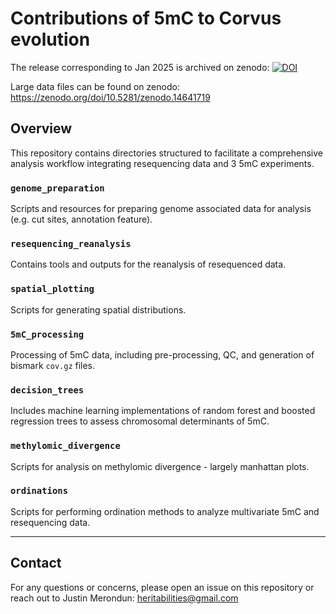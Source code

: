 # Contributions of 5mC to Corvus evolution

The release corresponding to Jan 2025 is archived on zenodo: [![DOI](https://zenodo.org/badge/DOI/10.5281/zenodo.14641851.svg)](https://doi.org/10.5281/zenodo.14641851)

Large data files can be found on zenodo: https://zenodo.org/doi/10.5281/zenodo.14641719

## Overview
This repository contains directories structured to facilitate a comprehensive analysis workflow integrating resequencing data and 3 5mC experiments.

### `genome_preparation`
Scripts and resources for preparing genome associated data for analysis (e.g. cut sites, annotation feature).

### `resequencing_reanalysis`
Contains tools and outputs for the reanalysis of resequenced data.

### `spatial_plotting`
Scripts for generating spatial distributions.

### `5mC_processing`
Processing of 5mC data, including pre-processing, QC, and generation of bismark `cov.gz` files.

### `decision_trees`
Includes machine learning implementations of random forest and boosted regression trees to assess chromosomal determinants of 5mC. 

### `methylomic_divergence`
Scripts for analysis on methylomic divergence - largely manhattan plots. 

### `ordinations`
Scripts for performing ordination methods to analyze multivariate 5mC and resequencing data. 

---

## Contact

For any questions or concerns, please open an issue on this repository or reach out to Justin Merondun: heritabilities@gmail.com

